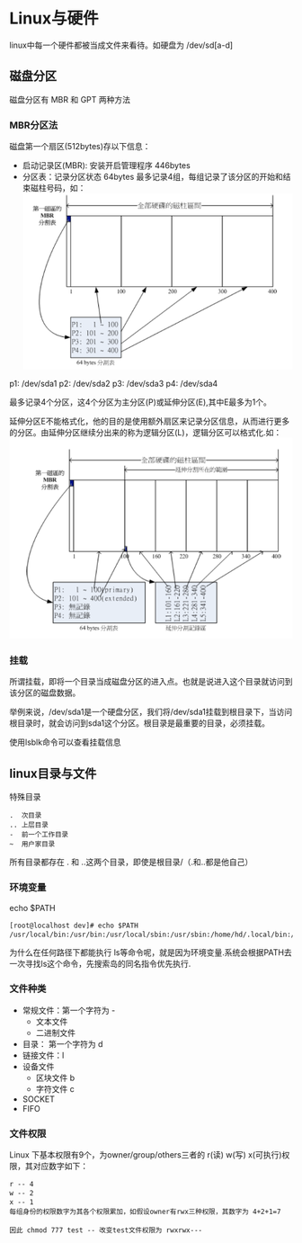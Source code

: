 
# Linux与硬件

linux中每一个硬件都被当成文件来看待。如硬盘为 /dev/sd[a-d]

## 磁盘分区
磁盘分区有 MBR 和 GPT 两种方法

### MBR分区法

磁盘第一个扇区(512bytes)存以下信息：
- 启动记录区(MBR): 安装开启管理程序 446bytes
- 分区表：记录分区状态 64bytes 最多记录4组，每组记录了该分区的开始和结束磁柱号码，如：
![](../images/磁盘分区.png)

p1: /dev/sda1
p2: /dev/sda2
p3: /dev/sda3
p4: /dev/sda4

最多记录4个分区，这4个分区为主分区(P)或延伸分区(E),其中E最多为1个。

延伸分区E不能格式化，他的目的是使用额外扇区来记录分区信息，从而进行更多的分区。由延伸分区继续分出来的称为逻辑分区(L)，逻辑分区可以格式化.如：
![](../images/延伸分区.png)

### 挂载

所谓挂载，即将一个目录当成磁盘分区的进入点。也就是说进入这个目录就访问到该分区的磁盘数据。

举例来说，/dev/sda1是一个硬盘分区，我们将/dev/sda1挂载到根目录下，当访问根目录时，就会访问到sda1这个分区。根目录是最重要的目录，必须挂载。

使用lsblk命令可以查看挂载信息

## linux目录与文件

特殊目录
```
.  次目录
.. 上层目录
-  前一个工作目录
~  用户家目录
```
所有目录都存在 . 和 ..这两个目录，即使是根目录/（.和..都是他自己）

### 环境变量
echo $PATH
```
[root@localhost dev]# echo $PATH
/usr/local/bin:/usr/bin:/usr/local/sbin:/usr/sbin:/home/hd/.local/bin:/home/hd/bin
```
为什么在任何路径下都能执行 ls等命令呢，就是因为环境变量.系统会根据PATH去一次寻找ls这个命令，先搜索岛的同名指令优先执行.

### 文件种类
- 常规文件：第一个字符为 - 
  - 文本文件
  - 二进制文件
- 目录： 第一个字符为 d
- 链接文件：l
- 设备文件
  - 区块文件 b
  - 字符文件 c
- SOCKET
- FIFO

### 文件权限
Linux 下基本权限有9个，为owner/group/others三者的 r(读) w(写) x(可执行)权限，其对应数字如下：
```
r -- 4
w -- 2
x -- 1
每组身份的权限数字为其各个权限累加，如假设owner有rwx三种权限，其数字为 4+2+1=7

因此 chmod 777 test -- 改变test文件权限为 rwxrwx---
```